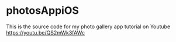 # photosAppiOS
This is the source code for my photo gallery app tutorial on Youtube https://youtu.be/QS2mWk3fAWc
